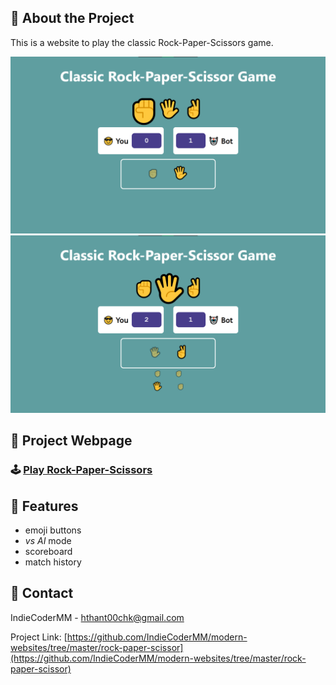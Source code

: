 <!-- About the Project -->

## :star2: About the Project

This is a website to play the classic Rock-Paper-Scissors game.

<div align="center"> 
  <img src="../screenshots/ss-rps-1.png" alt="screenshot" />
  <img src="../screenshots/ss-rps-2.png" alt="screenshot" />
</div>

<!-- Project Link -->

## :rocket: Project Webpage

### :joystick: [Play Rock-Paper-Scissors](https://indiecodermm.github.io/modern-websites/rock-paper-scissor/index.html)

<!-- Features -->

## :dart: Features

- emoji buttons
- _vs AI_ mode
- scoreboard
- match history

<!-- Contact -->

## :handshake: Contact

IndieCoderMM - hthant00chk@gmail.com

Project Link: [https://github.com/IndieCoderMM/modern-websites/tree/master/rock-paper-scissor](https://github.com/IndieCoderMM/modern-websites/tree/master/rock-paper-scissor)
